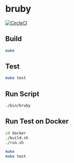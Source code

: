 # bruby

[![CircleCI](https://dl.circleci.com/status-badge/img/gh/ohr486/bruby/tree/develop.svg?style=svg)](https://dl.circleci.com/status-badge/redirect/gh/ohr486/bruby/tree/develop)

## Build
```sh
make
```

## Test
```sh
make test
```

## Run Script
```sh
./bin/bruby
```

## Run Test on Docker

```sh
cd docker
./build.sh
./run.sh

make
make test
```

